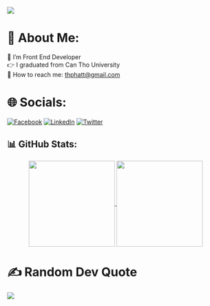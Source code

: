
[![](https://visitcount.itsvg.in/api?id=thuanphatt&icon=0&color=0)](https://visitcount.itsvg.in)

# 💫 About Me:
🔭 I’m Front End Developer<br>👉 I graduated from Can Tho University<br>📧 How to reach me: thphatt@gmail.com <br>

# 🌐 Socials:

[![Facebook](https://img.shields.io/badge/Facebook-%231877F2.svg?logo=Facebook&logoColor=white)](https://facebook.com/nthuanphatt) [![LinkedIn](https://img.shields.io/badge/LinkedIn-%230077B5.svg?logo=linkedin&logoColor=white)](https://www.linkedin.com/in/thuanphatt/) [![Twitter](https://img.shields.io/badge/Twitter-%231DA1F2.svg?logo=Twitter&logoColor=white)](https://twitter.com/thuan_phatt)

## 📊 GitHub Stats:

<p align="center"><a href="https://github.com/thuanphatt/github-readme-stats">
  <img height=200 align="center" src="https://github-readme-stats.vercel.app/api?username=thuanphatt&theme=gotham" />
</a>
<a href="https://github.com/thuanphatt/convoychat">
  <img height=200 align="center" src="https://github-readme-stats.vercel.app/api/top-langs?username=thuanphatt&layout=compact&langs_count=8&card_width=320&theme=gotham" />
</a> </p>

# ✍️ Random Dev Quote

![](https://quotes-github-readme.vercel.app/api?type=horizontal&theme=gotham)

